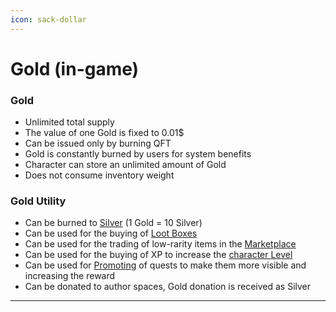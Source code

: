 ```yaml
---
icon: sack-dollar
---
```


# Gold (in-game)

### Gold

* Unlimited total supply
* The value of one Gold is fixed to 0.01$ 
* Can be issued only by burning QFT 
* Gold is constantly burned by users for system benefits
* Character can store an unlimited amount of Gold
* Does not consume inventory weight


### Gold Utility

* Can be burned to [Silver](Silver-in-game.md) (1 Gold = 10 Silver)
* Can be used for the buying of [Loot Boxes](../mining/Items.md)
* Can be used for the trading of low-rarity items in the [Marketplace](../mining/Items.md)
* Can be used for the buying of XP to increase the [character Level](../mining/character.md)
* Can be used for [Promoting](/authors/promotion.md) of quests to make them more visible and increasing the reward
* Can be donated to author spaces, Gold donation is received as Silver

***